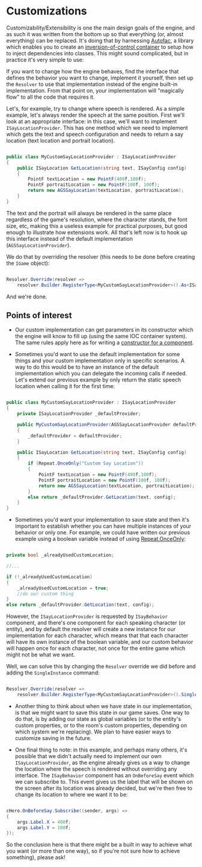 # Customizations

Customizability/Extensibility is one the main design goals of the engine, and as such it was written from the bottom up so that everything (or, almost everything) can be replaced.
It's doing that by harnessing [Autofac](https://autofac.org/), a library which enables you to create an [inversion-of-control container](https://en.wikipedia.org/wiki/Inversion_of_control) to setup how to inject dependencies into classes.
This might sound complicated, but in practice it's very simple to use:

If you want to change how the engine behaves, find the interface that defines the behavior you want to change, implement it yourself, then set up the `Resolver` to use that implementation instead of the engine built-in implementation. From that point on, your implementation will "magically flow" to all the code that requires it.

Let's, for example, try to change where speech is rendered. As a simple example, let's always render the speech at the same position.
First we'll look at an appropriate interface: in this case, we'll want to implement `ISayLocationProvider`. 
This has one method which we need to implement which gets the text and speech configuration and needs to return a say location (text location and portrait location).

```csharp

public class MyCustomSayLocationProvider : ISayLocationProvider
{
    public ISayLocation GetLocation(string text, ISayConfig config)
    {
        PointF textLocation = new PointF(400f,100f);
        PointF portraitLocation = new PointF(100f, 100f);
        return new AGSSayLocation(textLocation, portraitLocation);
    }
}

```

The text and the portrait will always be rendered in the same place regardless of the game's resolution, where the character stands, the font size, etc, making this a useless example for practical purposes, but good enough to illustrate how extensions work.
All that's left now is to hook up this interface instead of the default implementation (`AGSSayLocationProvider`).

We do that by overriding the resolver (this needs to be done before creating the `IGame` object):

```csharp

Resolver.Override(resolver => 
    resolver.Builder.RegisterType<MyCustomSayLocationProvider>().As<ISayLocationProvider>());

```

And we're done.

## Points of interest

- Our custom implementation can get parameters in its constructor which the engine will know to fill up (using the same IOC container system). The same rules apply here as for writing a [constructor for a component](entities.md#constructor).

- Sometimes you'd want to use the default implementation for some things and your custom implementation only in specific scenarios. A way to do this would be to have an instance of the default implementation which you can delegate the incoming calls if needed. Let's extend our previous example by only return the static speech location when calling it for the first time:

```csharp

public class MyCustomSayLocationProvider : ISayLocationProvider
{
    private ISayLocationProvider _defaultProvider;

    public MyCustomSayLocationProvider(AGSSayLocationProvider defaultProvider)
    {
        _defaultProvider = defaultProvider;
    }

    public ISayLocation GetLocation(string text, ISayConfig config)
    {
        if (Repeat.OnceOnly("Custom Say Location"))
        {
            PointF textLocation = new PointF(400f,100f);
            PointF portraitLocation = new PointF(100f, 100f);
            return new AGSSayLocation(textLocation, portraitLocation);
        }
        else return _defaultProvider.GetLocation(text, config);
    }
}

```

- Sometimes you'd want your implementation to save state and then it's important to establish whether you can have multiple instances of your behavior or only one. For example, we could have written our previous example using a boolean variable instead of using [Repeat.OnceOnly](game.md#repeat):

```csharp

private bool _alreadyUsedCustomLocation;

//...

if (!_alreadyUsedCustomLocation)
{
    _alreadyUsedCustomLocation = true;
    //do our custom thing
}
else return _defaultProvider.GetLocation(text, config);

```

However, the `ISayLocationProvider` is requested by `ISayBehavior` component, and there's one component for each speaking character (or entity), and by default the resolver will create a new instance for our implementation for each character, which means that that each character will have its own instance of the boolean variable, and our custom behavior will happen once for each character, not once for the entire game which might not be what we want.

Well, we can solve this by changing the `Resolver` override we did before and adding the `SingleInstance` command:

```csharp

Resolver.Override(resolver => 
    resolver.Builder.RegisterType<MyCustomSayLocationProvider>().SingleInstance().As<ISayLocationProvider>());

```

- Another thing to think about when we have state in our implementation, is that we might want to save this state in our game saves. One way to do that, is by adding our state as global variables (or to the entity's custom properties, or to the room's custom properties, depending on which system we're replacing). We plan to have easier ways to customize saving in the future.

- One final thing to note: in this example, and perhaps many others, it's possible that we didn't actually need to implement our own `ISayLocationProvider`, as the engine already gives us a way to change the location where the speech is rendered without overriding any interface. The `ISayBehavior` component has an `OnBeforeSay` event which we can subscribe to. This event gives us the label that will be shown on the screen after its location was already decided, but we're then free to change its location to where we want it to be:

```csharp

cHero.OnBeforeSay.Subscribe((sender, args) => 
{
    args.Label.X = 400f;
    args.Label.Y = 100f;
});

```

So the conclusion here is that there might be a built in way to achieve what you want (or more than one way), so if you're not sure how to achieve something), please ask!